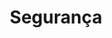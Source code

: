 ---
order: 5
view: Category
lang: pt-br
active: true

title: Segurança
description: Segurança web é algo importantíssimo e uma boa escrita HTML garante menos vulnerabilidade em seu documento. Dicas, boas práticas e muito mais.
slug: seguranca
tags_by_cat: []

meta:
  - property: og:image
    content: https://htmlmoderno.com.br/html-moderno-image-share.png
  - name: twitter:image
    content: https://htmlmoderno.com.br/html-moderno-image-share.png
---